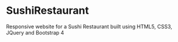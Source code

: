 # SushiRestaurant
Responsive website for a Sushi Restaurant built using HTML5, CSS3, JQuery and Bootstrap 4

